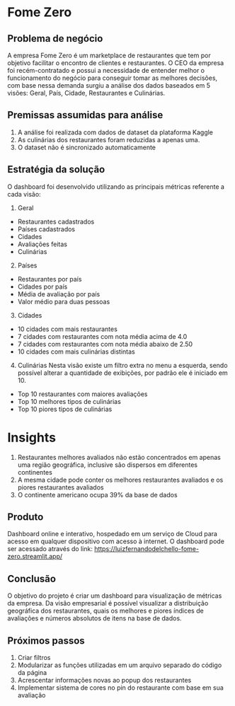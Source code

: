 # Fome Zero
## Problema de negócio
A empresa Fome Zero é um marketplace de restaurantes que tem por objetivo facilitar o encontro de clientes e restaurantes. O CEO da empresa foi recém-contratado e possui a necessidade de entender melhor o funcionamento do negócio para conseguir tomar as melhores decisões, com base nessa demanda surgiu a análise dos dados baseados em 5 visões: Geral, País, Cidade, Restaurantes e Culinárias.

## Premissas assumidas para análise
1.	A análise foi realizada com dados de dataset da plataforma Kaggle
2.	As culinárias dos restaurantes foram reduzidas a apenas uma.
3.	O dataset não é sincronizado automaticamente

## Estratégia da solução
O dashboard foi desenvolvido utilizando as principais métricas referente a cada visão:
1.	Geral
  *	Restaurantes cadastrados
  *	Países cadastrados
  *	Cidades
  *	Avaliações feitas
  *	Culinárias

2.	Países
  *	Restaurantes por país
  *	Cidades por país
  *	Média de avaliação por país
  *	Valor médio para duas pessoas

3.	Cidades
  *	10 cidades com mais restaurantes
  *	7 cidades com restaurantes com nota média acima de 4.0
  *	7 cidades com restaurantes com nota média abaixo de 2.50
  *	10 cidades com mais culinárias distintas

4.	Culinárias
Nesta visão existe um filtro extra no menu a esquerda, sendo possível alterar a quantidade de exibições, por padrão ele é iniciado em 10.
  *	Top 10 restaurantes com maiores avaliações
  *	Top 10 melhores tipos de culinárias
  *	Top 10 piores tipos de culinárias
  
# Insights
  1.	Restaurantes melhores avaliados não estão concentrados em apenas uma região geográfica, inclusive são dispersos em diferentes continentes
  2.	A mesma cidade pode conter os melhores restaurantes avaliados e os piores restaurantes avaliados
  3.	O continente americano ocupa 39% da base de dados

## Produto
Dashboard online e interativo, hospedado em um serviço de Cloud para acesso em qualquer dispositivo com acesso à internet.
O dashboard pode ser acessado através do link: https://luizfernandodelchello-fome-zero.streamlit.app/ 

## Conclusão
O objetivo do projeto é criar um dashboard para visualização de métricas da empresa. Da visão empresarial é possível visualizar a distribuição geográfica dos restaurantes, quais os melhores e piores índices de avaliações e números absolutos de itens na base de dados.

## Próximos passos
1.	Criar filtros
2.	Modularizar as funções utilizadas em um arquivo separado do código da página
3.	Acrescentar informações novas ao popup dos restaurantes
4.	Implementar sistema de cores no pin do restaurante com base em sua avaliação

